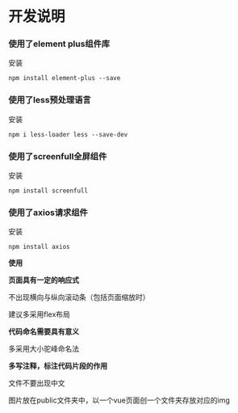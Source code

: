 # 开发说明

### 使用了element plus组件库

安装

```
npm install element-plus --save
```

### 使用了less预处理语言

安装

```
npm i less-loader less --save-dev
```

### 使用了screenfull全屏组件

安装

```
npm install screenfull 
```
### 使用了axios请求组件

安装

```
npm install axios 
```
**使用**


**页面具有一定的响应式**

不出现横向与纵向滚动条（包括页面缩放时）

建议多采用flex布局

**代码命名需要具有意义**

多采用大小驼峰命名法

**多写注释，标注代码片段的作用**

文件不要出现中文

图片放在public文件夹中，以一个vue页面创一个文件夹存放对应的img
